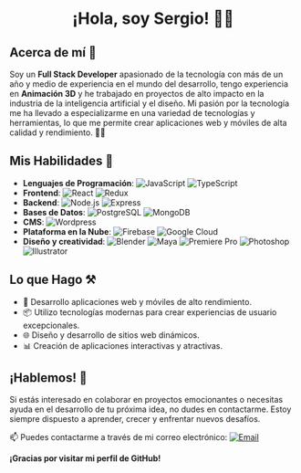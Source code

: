 <h1 align="center">
¡Hola, soy Sergio! 👋🤓
</h1>

## Acerca de mí 📸

Soy un **Full Stack Developer** apasionado de la tecnología con más de un año y medio de experiencia en el mundo del desarrollo, tengo experiencia en **Animación 3D** y he trabajado en proyectos de alto impacto en la industria de la inteligencia artificial y el diseño. Mi pasión por la tecnología me ha llevado a especializarme en una variedad de tecnologías y herramientas, lo que me permite crear aplicaciones web y móviles de alta calidad y rendimiento. 👨‍💻

## Mis Habilidades 💪

- **Lenguajes de Programación**:
  ![JavaScript](https://img.shields.io/badge/-JavaScript-333333?style=flat&logo=javascript)
  ![TypeScript](https://img.shields.io/badge/-TypeScript-333333?style=flat&logo=typescript)
- **Frontend**:
  ![React](https://img.shields.io/badge/-React-333333?style=flat&logo=react)
  ![Redux](https://img.shields.io/badge/-Redux-333333?style=flat&logo=redux)
- **Backend**:
  ![Node.js](https://img.shields.io/badge/-Node.js-333333?style=flat&logo=node.js)
  ![Express](https://img.shields.io/badge/-Express-333333?style=flat&logo=express)
- **Bases de Datos**:
  ![PostgreSQL](https://img.shields.io/badge/-PostgreSQL-333333?style=flat&logo=postgresql)
  ![MongoDB](https://img.shields.io/badge/-MongoDB-333333?style=flat&logo=mongodb)
- **CMS**:
  ![Wordpress](https://img.shields.io/badge/-Wordpress-333333?style=flat&logo=wordpress)
- **Plataforma en la Nube**:
  ![Firebase](https://img.shields.io/badge/-Firebase-333333?style=flat&logo=firebase)
  ![Google Cloud](https://img.shields.io/badge/-GoogleCloud-333333?style=flat&logo=googlecloud)
- **Diseño y creatividad**:
  ![Blender](https://img.shields.io/badge/-Blender-333333?style=flat&logo=blender)
  ![Maya](https://img.shields.io/badge/-Autodesk%20Maya-333333?style=flat&logo=autodesk)
  ![Premiere Pro](https://img.shields.io/badge/-Premiere%20Pro-333333?style=flat&logo=adobe%20premiere%20pro)
  ![Photoshop](https://img.shields.io/badge/-Photoshop-333333?style=flat&logo=adobe%20photoshop)
  ![Illustrator](https://img.shields.io/badge/-Illustator-333333?style=flat&logo=adobeillustrator)

## Lo que Hago ⚒

- 🚀 Desarrollo aplicaciones web y móviles de alto rendimiento.
- 📦 Utilizo tecnologías modernas para crear experiencias de usuario excepcionales.
- 🌐 Diseño y desarrollo de sitios web dinámicos.
- 📊 Creación de aplicaciones interactivas y atractivas.

## ¡Hablemos! 📱

Si estás interesado en colaborar en proyectos emocionantes o necesitas ayuda en el desarrollo de tu próxima idea, no dudes en contactarme. Estoy siempre dispuesto a aprender, crecer y enfrentar nuevos desafíos.

📫 Puedes contactarme a través de mi correo electrónico: <a href="mailto:jejog50@gmail.com"><img alt="Email" src="https://img.shields.io/badge/Gmail-jejog50@gmail.com-blue?style=flat-square&logo=gmail"></a>

**¡Gracias por visitar mi perfil de GitHub!**


<!--
<h1 align="center">Hola 👋, soy Sergio 🤓</h1>
<h3 align="center">Full Stack Developer 👨‍💻</h3>

**Sobre mi:**

- 🌱 Actualmente estoy aprendiendo **Typescript, React Native y buenas practicas**

- 👯 Me gustaria aportar mi conocimiento en proyectos de gran impacto por medio de ✨**JavaScript**✨

- 👨‍💻 Mis proyectos están disponibles aquí en GitHub y en <a href="https://www.linkedin.com/in/Serch07">Linkedln<a>

- 💬 Preguntame sobre **JavaScript, React, Node y Mongoose**

- 📫 Puedes contactarme en **jejog50@gmail.com**

**Mis skills:**

- JavaScript | React | Redux | NodeJS | postgreSQL | express | CSS | HTML | MongoDB | GIT Flow | Scrum
**TheSerch07/TheSerch07** is a ✨ _special_ ✨ repository because its `README.md` (this file) appears on your GitHub profile.

Here are some ideas to get you started:

- 🔭 I’m currently working on ...
- 🌱 I’m currently learning ...
- 👯 I’m looking to collaborate on ...
- 🤔 I’m looking for help with ...
- 💬 Ask me about ...
- 📫 How to reach me: ...
- 😄 Pronouns: ...
- ⚡ Fun fact: ...
-->
